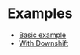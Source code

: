 # Examples

- [Basic example](https://codesandbox.io/s/inspiring-voice-4msg5)
- [With Downshift](https://codesandbox.io/s/react-codesandbox-jnuq8)
